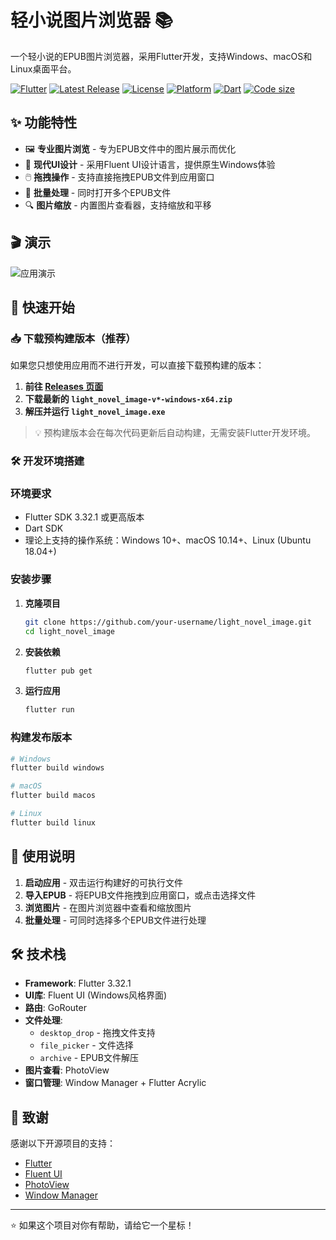 # 轻小说图片浏览器 📚

一个轻小说的EPUB图片浏览器，采用Flutter开发，支持Windows、macOS和Linux桌面平台。

[![Flutter](https://img.shields.io/badge/flutter-3.35.3-blue)](https://flutter.dev/)
[![Latest Release](https://img.shields.io/github/v/release/dccif/light_novel_image?include_prereleases)](https://github.com/dccif/light_novel_image/releases/latest)
[![License](https://img.shields.io/github/license/dccif/light_novel_image)](https://github.com/dccif/light_novel_image/blob/main/LICENSE)
[![Platform](https://img.shields.io/badge/platform-Windows%7CMacOS-lightgrey)](https://github.com/dccif/light_novel_image)
[![Dart](https://img.shields.io/badge/dart-%230175C2.svg?style=flat&logo=dart&logoColor=white)](https://dart.dev/)
[![Code size](https://img.shields.io/github/languages/code-size/dccif/light_novel_image)](https://github.com/dccif/light_novel_image)

## ✨ 功能特性

- 🖼️ **专业图片浏览** - 专为EPUB文件中的图片展示而优化
- 🎨 **现代UI设计** - 采用Fluent UI设计语言，提供原生Windows体验
- 🖱️ **拖拽操作** - 支持直接拖拽EPUB文件到应用窗口
- 📁 **批量处理** - 同时打开多个EPUB文件
- 🔍 **图片缩放** - 内置图片查看器，支持缩放和平移

## 🎬 演示

![应用演示](doc/demo.gif)

## 🚀 快速开始

### 📥 下载预构建版本（推荐）

如果您只想使用应用而不进行开发，可以直接下载预构建的版本：

1. **前往 [Releases 页面](https://github.com/your-username/light_novel_image/releases/latest)**
2. **下载最新的 `light_novel_image-v*-windows-x64.zip`**
3. **解压并运行 `light_novel_image.exe`**

> 💡 预构建版本会在每次代码更新后自动构建，无需安装Flutter开发环境。

### 🛠️ 开发环境搭建

### 环境要求

- Flutter SDK 3.32.1 或更高版本
- Dart SDK
- 理论上支持的操作系统：Windows 10+、macOS 10.14+、Linux (Ubuntu 18.04+)

### 安装步骤

1. **克隆项目**
   ```bash
   git clone https://github.com/your-username/light_novel_image.git
   cd light_novel_image
   ```

2. **安装依赖**
   ```bash
   flutter pub get
   ```

3. **运行应用**
   ```bash
   flutter run
   ```

### 构建发布版本

```bash
# Windows
flutter build windows

# macOS
flutter build macos

# Linux
flutter build linux
```

## 📖 使用说明

1. **启动应用** - 双击运行构建好的可执行文件
2. **导入EPUB** - 将EPUB文件拖拽到应用窗口，或点击选择文件
3. **浏览图片** - 在图片浏览器中查看和缩放图片
4. **批量处理** - 可同时选择多个EPUB文件进行处理

## 🛠️ 技术栈

- **Framework**: Flutter 3.32.1
- **UI库**: Fluent UI (Windows风格界面)
- **路由**: GoRouter
- **文件处理**: 
  - `desktop_drop` - 拖拽文件支持
  - `file_picker` - 文件选择
  - `archive` - EPUB文件解压
- **图片查看**: PhotoView
- **窗口管理**: Window Manager + Flutter Acrylic

## 🙏 致谢

感谢以下开源项目的支持：
- [Flutter](https://flutter.dev/)
- [Fluent UI](https://pub.dev/packages/fluent_ui)
- [PhotoView](https://pub.dev/packages/photo_view)
- [Window Manager](https://pub.dev/packages/window_manager)
---

⭐ 如果这个项目对你有帮助，请给它一个星标！
